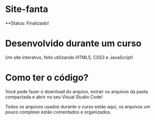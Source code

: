 # Site-fanta

**Status: Finalizado!

# Desenvolvido durante um curso
Um site interativo, feito utilizando HTML5, CSS3 e JavaScript!

# Como ter o código?
Você pode fazer o download do arquivo, extrair os arquivos da pasta compactada e abrir no seu Visual Studio Code!

Todos os arquivos usados durante o curso estão aqui, os arquivos um pouco complexo estão comentados e organizados.
